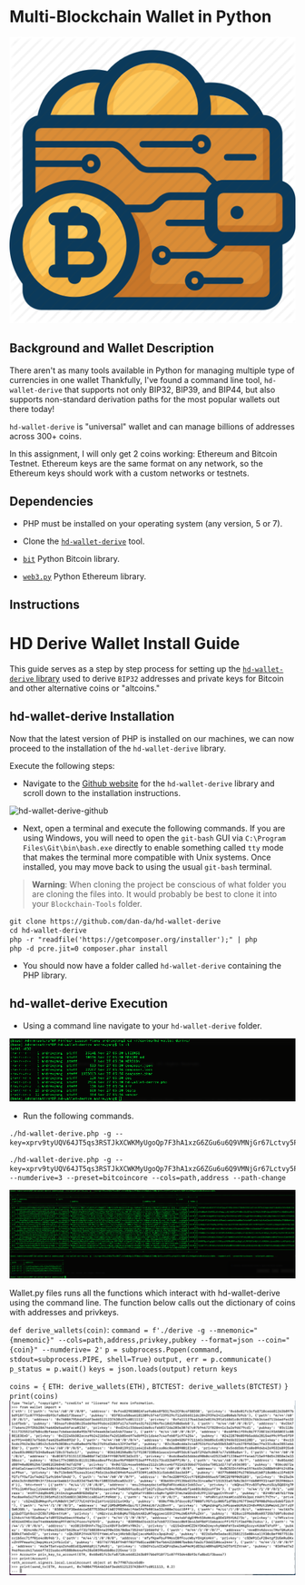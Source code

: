 # Multi-Blockchain Wallet in Python

![icon](Images/icon.png)

## Background and Wallet Description 

There aren't as many tools available in Python for managing multiple type of currencies in one wallet
Thankfully, I've found a command line tool, `hd-wallet-derive` that supports not only BIP32, BIP39, and BIP44, but
also supports non-standard derivation paths for the most popular wallets out there today! 

`hd-wallet-derive` is "universal" wallet and can manage billions of addresses across 300+ coins.

In this assignment, I will only get 2 coins working: Ethereum and Bitcoin Testnet.
Ethereum keys are the same format on any network, so the Ethereum keys should work with a custom networks or testnets.


## Dependencies

- PHP must be installed on your operating system (any version, 5 or 7). 

- Clone the [`hd-wallet-derive`](https://github.com/dan-da/hd-wallet-derive) tool.

- [`bit`](https://ofek.github.io/bit/) Python Bitcoin library.

- [`web3.py`](https://github.com/ethereum/web3.py) Python Ethereum library.

## Instructions

# HD Derive Wallet Install Guide

This guide serves as a step by step process for setting up the [`hd-wallet-derive` library](https://github.com/dan-da/hd-wallet-derive) used to derive `BIP32` addresses and private keys for Bitcoin and other alternative coins or "altcoins."

## hd-wallet-derive Installation

Now that the latest version of PHP is installed on our machines, we can now proceed to the installation of the `hd-wallet-derive` library.

Execute the following steps:

* Navigate to the [Github website](https://github.com/dan-da/hd-wallet-derive) for the `hd-wallet-derive` library and scroll down to the installation instructions.

 ![hd-wallet-derive-github](Images/hd-wallet-derive-github.png)

* Next, open a terminal and execute the following commands. If you are using Windows, you will need to open the `git-bash` GUI via `C:\Program Files\Git\bin\bash.exe` directly to enable something called `tty` mode that makes the terminal more compatible with Unix systems. Once installed, you may move back to using the usual `git-bash` terminal.

> **Warning**: When cloning the project be conscious of what folder you are cloning the files into. It would probably be best to clone it into your `Blockchain-Tools` folder.

 ```shell
 git clone https://github.com/dan-da/hd-wallet-derive
 cd hd-wallet-derive
 php -r "readfile('https://getcomposer.org/installer');" | php
 php -d pcre.jit=0 composer.phar install
 ```

* You should now have a folder called `hd-wallet-derive` containing the PHP library.

## hd-wallet-derive Execution

* Using a command line navigate to your `hd-wallet-derive` folder.

 ![hd-wallet-derive-folder](Images/hd-wallet-derive-folder.png)

* Run the following commands.

 ```shell
 ./hd-wallet-derive.php -g --key=xprv9tyUQV64JT5qs3RSTJkXCWKMyUgoQp7F3hA1xzG6ZGu6u6Q9VMNjGr67Lctvy5P8oyaYAL9CAWrUE9i6GoNMKUga5biW6Hx4tws2six3b9c
 ```

 ```shell
 ./hd-wallet-derive.php -g --key=xprv9tyUQV64JT5qs3RSTJkXCWKMyUgoQp7F3hA1xzG6ZGu6u6Q9VMNjGr67Lctvy5P8oyaYAL9CAWrUE9i6GoNMKUga5biW6Hx4tws2six3b9c --numderive=3 --preset=bitcoincore --cols=path,address --path-change
 ```

 ![hd-wallet-derive-execute](Images/hd-wallet-derive-execute.png)

Wallet.py files runs all the functions which interact with hd-wallet-derive using the command line. The function below calls out the dictionary of coins with addresses and privkeys.

 `def derive_wallets(coin)`:
    `command = f'./derive -g --mnemonic="{mnemonic}" --cols=path,address,privkey,pubkey --format=json --coin="{coin}" --numderive= 2'`
    `p = subprocess.Popen(command, stdout=subprocess.PIPE, shell=True)`
    `output, err = p.communicate()`
    `p_status = p.wait()`
    `keys = json.loads(output)`
    `return keys`
  
`coins = {`
    `ETH: derive_wallets(ETH),`
    `BTCTEST: derive_wallets(BTCTEST)`
`}`
`print(coins)`
![eth_btc](screen_shots/eth_btc.png)





